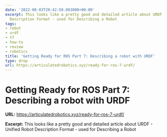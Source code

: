 ```yaml
---
date: '2022-08-03T20:42:58.083000+00:00'
excerpt: This looks like a pretty good and detailed article about URDF - Unified Robot
  Description Format - used for Describing a Robot
tags:
- robot
- urdf
- tf
- how-to
- review
- robotics
title: 'Getting Ready for ROS Part 7: Describing a robot with URDF'
type: drop
url: https://articulatedrobotics.xyz/ready-for-ros-7-urdf/
---
```


# Getting Ready for ROS Part 7: Describing a robot with URDF

**URL:** https://articulatedrobotics.xyz/ready-for-ros-7-urdf/

**Excerpt:** This looks like a pretty good and detailed article about URDF - Unified Robot Description Format - used for Describing a Robot

